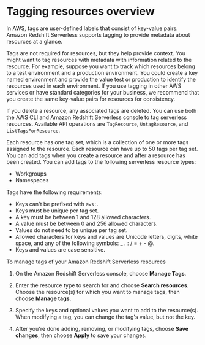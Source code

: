# Tagging resources overview<a name="serverless-tagging-resources"></a>

In AWS, tags are user\-defined labels that consist of key\-value pairs\. Amazon Redshift Serverless supports tagging to provide metadata about resources at a glance\. 

Tags are not required for resources, but they help provide context\. You might want to tag resources with metadata with information related to the resource\. For example, suppose you want to track which resources belong to a test environment and a production environment\. You could create a key named environment and provide the value test or production to identify the resources used in each environment\. If you use tagging in other AWS services or have standard categories for your business, we recommend that you create the same key\-value pairs for resources for consistency\. 

 If you delete a resource, any associated tags are deleted\. You can use both the AWS CLI and Amazon Redshift Serverless console to tag serverless resources\. Available API operations are `TagResource`, `UntagResource`, and `ListTagsForResource`\. 

Each resource has one tag set, which is a collection of one or more tags assigned to the resource\. Each resource can have up to 50 tags per tag set\. You can add tags when you create a resource and after a resource has been created\. You can add tags to the following serverless resource types: 
+ Workgroups
+ Namespaces

Tags have the following requirements:
+ Keys can't be prefixed with `aws:`\.
+ Keys must be unique per tag set\.
+ A key must be between 1 and 128 allowed characters\.
+ A value must be between 0 and 256 allowed characters\.
+ Values do not need to be unique per tag set\.
+ Allowed characters for keys and values are Unicode letters, digits, white space, and any of the following symbols: \_ \. : / = \+ \- @\. 
+ Keys and values are case sensitive\.

To manage tags of your Amazon Redshift Serverless resources

1. On the Amazon Redshift Serverless console, choose **Manage Tags**\.

1. Enter the resource type to search for and choose **Search resources**\. Choose the resource\(s\) for which you want to manage tags, then choose **Manage tags**\.

1. Specify the keys and optional values you want to add to the resource\(s\)\. When modifying a tag, you can change the tag's value, but not the key\.

1. After you're done adding, removing, or modifying tags, choose **Save changes**, then choose **Apply** to save your changes\.